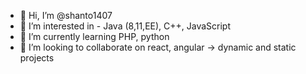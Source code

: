 - 👋 Hi, I’m @shanto1407
- 👀 I’m interested in - Java (8,11,EE), C++, JavaScript  
- 🌱 I’m currently learning PHP, python
- 💞️ I’m looking to collaborate on react, angular -> dynamic and static projects 

<!---
shanto1407/shanto1407 is a ✨ special ✨ repository because its `README.md` (this file) appears on your GitHub profile.
You can click the Preview link to take a look at your changes.
--->
